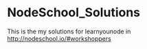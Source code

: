 # NodeSchool_Solutions
This is the my solutions for learnyounode in http://nodeschool.io/#workshoppers
